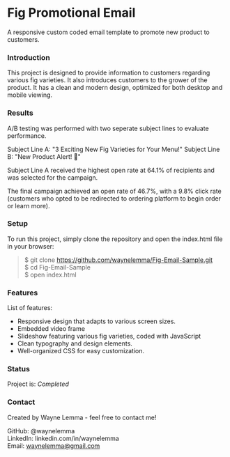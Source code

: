 <h1>Fig Promotional Email</h1>
A responsive custom coded email template to promote new product to customers.

<h3>Introduction</h3>
This project is designed to provide information to customers regarding various fig varieties. It also introduces customers to the grower of the product. It has a clean and modern design, optimized for both desktop and mobile viewing.

<h3>Results</h3>
A/B testing was performed with two seperate subject lines to evaluate performance.

Subject Line A: "3 Exciting New Fig Varieties for Your Menu!"
Subject Line B: "New Product Alert! 🚨"

Subject Line A received the highest open rate at 64.1% of recipients and was selected for the campaign. 

The final campaign achieved an open rate of 46.7%, with a 9.8% click rate (customers who opted to be redirected to ordering platform to begin order or learn more). 

<h3>Setup</h3>
To run this project, simply clone the repository and open the index.html file in your browser:

> $ git clone https://github.com/waynelemma/Fig-Email-Sample.git<br>
> $ cd Fig-Email-Sample<br>
> $ open index.html

<h3>Features</h3>
List of features:

- Responsive design that adapts to various screen sizes.
- Embedded video frame
- Slideshow featuring various fig varieties, coded with JavaScript
- Clean typography and design elements.
- Well-organized CSS for easy customization.

<h3>Status</h3>
Project is: <em>Completed</em>

<h3>Contact</h3>
Created by Wayne Lemma - feel free to contact me!

GitHub: @waynelemma<br>
LinkedIn: linkedin.com/in/waynelemma<br>
Email: waynelemma@gmail.com

